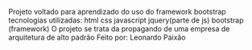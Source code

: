 Projeto voltado para aprendizado do uso do framework bootstrap
tecnologias utilizadas:
html
css
javascript
jquery(parte de js)
bootstrap (framework)
O projeto se trata da propagando de uma empresa de arquitetura de alto padrão
Feito por:
Leonardo Paixão
